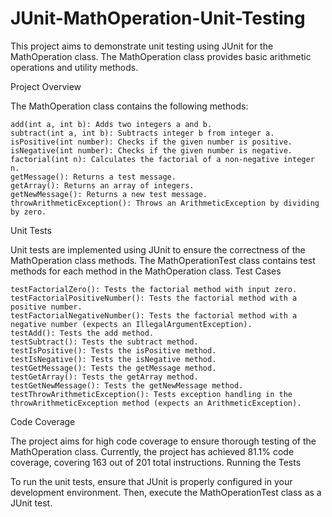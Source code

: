 # JUnit-MathOperation-Unit-Testing
This project aims to demonstrate unit testing using JUnit for the MathOperation class. The MathOperation class provides basic arithmetic operations and utility methods.

Project Overview

The MathOperation class contains the following methods:

    add(int a, int b): Adds two integers a and b.
    subtract(int a, int b): Subtracts integer b from integer a.
    isPositive(int number): Checks if the given number is positive.
    isNegative(int number): Checks if the given number is negative.
    factorial(int n): Calculates the factorial of a non-negative integer n.
    getMessage(): Returns a test message.
    getArray(): Returns an array of integers.
    getNewMessage(): Returns a new test message.
    throwArithmeticException(): Throws an ArithmeticException by dividing by zero.

Unit Tests

Unit tests are implemented using JUnit to ensure the correctness of the MathOperation class methods. The MathOperationTest class contains test methods for each method in the MathOperation class.
Test Cases

    testFactorialZero(): Tests the factorial method with input zero.
    testFactorialPositiveNumber(): Tests the factorial method with a positive number.
    testFactorialNegativeNumber(): Tests the factorial method with a negative number (expects an IllegalArgumentException).
    testAdd(): Tests the add method.
    testSubtract(): Tests the subtract method.
    testIsPositive(): Tests the isPositive method.
    testIsNegative(): Tests the isNegative method.
    testGetMessage(): Tests the getMessage method.
    testGetArray(): Tests the getArray method.
    testGetNewMessage(): Tests the getNewMessage method.
    testThrowArithmeticException(): Tests exception handling in the throwArithmeticException method (expects an ArithmeticException).

Code Coverage

The project aims for high code coverage to ensure thorough testing of the MathOperation class. Currently, the project has achieved 81.1% code coverage, covering 163 out of 201 total instructions.
Running the Tests

To run the unit tests, ensure that JUnit is properly configured in your development environment. Then, execute the MathOperationTest class as a JUnit test.
